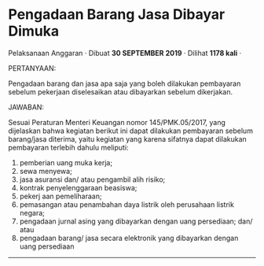 Pengadaan Barang Jasa Dibayar Dimuka
====================================

Pelaksanaan Anggaran · Dibuat **30 SEPTEMBER 2019** · Dilihat **1178 kali** ·

PERTANYAAN:

Pengadaan barang dan jasa apa saja yang boleh dilakukan pembayaran sebelum pekerjaan diselesaikan atau dibayarkan sebelum dikerjakan.

JAWABAN:

Sesuai Peraturan Menteri Keuangan nomor 145/PMK.05/2017, yang dijelaskan bahwa kegiatan berikut ini dapat dilakukan pembayaran sebelum barang/jasa diterima, yaitu kegiatan yang karena sifatnya dapat dilakukan pembayaran terlebih dahulu meliputi:

1.  pemberian uang muka kerja;
2.  sewa menyewa;
3.  jasa asuransi dan/ atau pengambil alih risiko;
4.  kontrak penyelenggaraan beasiswa;
5.  pekerj aan pemeliharaan;
6.  pemasangan atau penambahan daya listrik oleh perusahaan listrik negara;
7.  pengadaan jurnal asing yang dibayarkan dengan uang persediaan; dan/ atau
8.  pengadaan barang/ jasa secara elektronik yang dibayarkan dengan uang persediaan

  
  
  

* * *